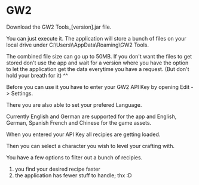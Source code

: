 # GW2
Download the GW2 Tools_[version].jar file.

You can just execute it. The application will store a bunch of files on your local drive under C:\Users\\<UserName>\AppData\Roaming\GW2 Tools.

The combined file size can go up to 50MB. If you don't want the files to get stored don't use the app and wait for a version where you have the option to let the application get the data everytime you have a request. (But don't hold your breath for it) ^^

Before you can use it you have to enter your GW2 API Key by opening Edit -> Settings.

There you are also able to set your prefered Language.


Currently English and German are supported for the app and English, German, Spanish French and Chinese for the game assets.

When you entered your API Key all recipies are getting loaded.

Then you can select a character you wish to level your crafting with.

You have a few options to filter out a bunch of recipies.

1) you find your desired recipe faster
2) the application has fewer stuff to handle; thx :D

